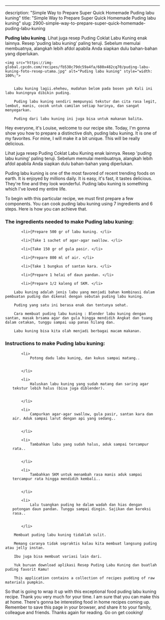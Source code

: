 ---
description: "Simple Way to Prepare Super Quick Homemade Puding labu kuning"
title: "Simple Way to Prepare Super Quick Homemade Puding labu kuning"
slug: 2900-simple-way-to-prepare-super-quick-homemade-puding-labu-kuning

<p>
	<strong>Puding labu kuning</strong>. 
	Lihat juga resep Puding Coklat Labu Kuning enak lainnya. Resep &#39;puding labu kuning&#39; paling teruji. Sebelum memulai membuatnya, alangkah lebih afdol apabila Anda siapkan dulu bahan-bahan yang diperlukan.
</p>
<p>
	
	<img src="https://img-global.cpcdn.com/recipes/fb538c79dc59a4fa/680x482cq70/puding-labu-kuning-foto-resep-utama.jpg" alt="Puding labu kuning" style="width: 100%;">
	
	
		Labu kuning lagii.eheheu, mudahan belom pada bosen yah Kali ini labu kuningnya dibikin puding.
	
		Puding labu kuning sendiri mempunyai tekstur dan cita rasa legit, lembut, manis, cocok untuk camilan setiap harinya, dan sangat menyegarkan.
	
		Puding dari labu kuning ini juga bisa untuk makanan balita.
	
</p>
<p>
	Hey everyone, it's Louise, welcome to our recipe site. Today, I'm gonna show you how to prepare a distinctive dish, puding labu kuning. It is one of my favorites. For mine, I will make it a bit unique. This will be really delicious.
</p>
	
<p>
	Lihat juga resep Puding Coklat Labu Kuning enak lainnya. Resep &#39;puding labu kuning&#39; paling teruji. Sebelum memulai membuatnya, alangkah lebih afdol apabila Anda siapkan dulu bahan-bahan yang diperlukan.
</p>
<p>
	Puding labu kuning is one of the most favored of recent trending foods on earth. It is enjoyed by millions daily. It is easy, it's fast, it tastes delicious. They're fine and they look wonderful. Puding labu kuning is something which I've loved my entire life.
</p>

<p>
To begin with this particular recipe, we must first prepare a few components. You can cook puding labu kuning using 7 ingredients and 6 steps. Here is how you can achieve that.
</p>

<h3>The ingredients needed to make Puding labu kuning:</h3>

<ol>
	
		<li>{Prepare 500 gr of labu kuning. </li>
	
		<li>{Take 1 sachet of agar-agar swallow. </li>
	
		<li>{Take 150 gr of gula pasir. </li>
	
		<li>{Prepare 800 ml of air. </li>
	
		<li>{Take 1 bungkus of santan kara. </li>
	
		<li>{Prepare 1 helai of daun pandan. </li>
	
		<li>{Prepare 1/2 kaleng of SKM. </li>
	
</ol>
<p>
	
		Labu kuning adalah jenis labu yang menjadi bahan kombinasi dalam pembuatan puding dan dikenal dengan sebutan puding labu kuning.
	
		Puding yang satu ini berasa enak dan tentunya sehat.
	
		Cara membuat puding labu kuning : Blender labu kuning dengan santan, masak brsama agar dan gula hingga mendidih Angkat dan tuang dalam cetakan, tunggu sampai uap panas hilang dan.
	
		Labu kuning bisa kita olah menjadi berbagai macam makanan.
	
</p>

<h3>Instructions to make Puding labu kuning:</h3>

<ol>
	
		<li>
			Potong dadu labu kuning, dan kukus sampai matang..
			
			
		</li>
	
		<li>
			Haluskan labu kuning yang sudah matang dan saring agar tekstur lebih halus (bisa juga diblender).
			
			
		</li>
	
		<li>
			Campurkan agar-agar swallow, gula pasir, santan kara dan air. Aduk sampai larut dengan api yang sedang..
			
			
		</li>
	
		<li>
			Tambahkan labu yang sudah halus, aduk sampai tercampur rata..
			
			
		</li>
	
		<li>
			Tambahkan SKM untuk menambah rasa manis aduk sampai tercampur rata hingga mendidih kembali..
			
			
		</li>
	
		<li>
			Lalu tuangkan puding ke dalam wadah dan hias dengan potongan daun pandan. Tunggu sampai dingin. Sajikan dan koreksi rasa..
			
			
		</li>
	
</ol>

<p>
	
		Membuat puding labu kuning tidaklah sulit.
	
		Memang caranya tidak sepraktis kalau kita membuat langsung puding atau jelly instan.
	
		Ibu juga bisa membuat variasi lain dari.
	
		Yuk buruan download aplikasi Resep Puding Labu Kuning dan buatlah puding favorit Kamu!
	
		This application contains a collection of recipes pudding of raw materials pumpkin.
	
</p>

<p>
	So that is going to wrap it up with this exceptional food puding labu kuning recipe. Thank you very much for your time. I am sure that you can make this at home. There's gonna be interesting food in home recipes coming up. Remember to save this page in your browser, and share it to your family, colleague and friends. Thanks again for reading. Go on get cooking!
</p>
